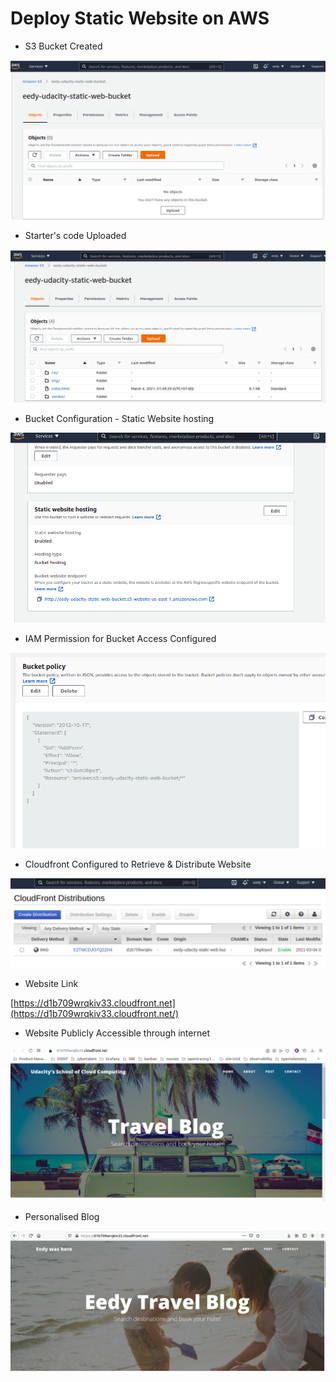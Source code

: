 # Deploy Static Website on AWS

- S3 Bucket Created

![Deploy%20Static%20Website%20on%20AWS%207e096fb58d084054ad74f5bbbabf5148/s3_bucket_created.png](Deploy%20Static%20Website%20on%20AWS%207e096fb58d084054ad74f5bbbabf5148/s3_bucket_created.png)

- Starter's code Uploaded

![Deploy%20Static%20Website%20on%20AWS%207e096fb58d084054ad74f5bbbabf5148/s3_file_uploaded.png](Deploy%20Static%20Website%20on%20AWS%207e096fb58d084054ad74f5bbbabf5148/s3_file_uploaded.png)

- Bucket Configuration - Static Website hosting

![Deploy%20Static%20Website%20on%20AWS%207e096fb58d084054ad74f5bbbabf5148/Static_Website_Hosting.png](Deploy%20Static%20Website%20on%20AWS%207e096fb58d084054ad74f5bbbabf5148/Static_Website_Hosting.png)

- IAM Permission for Bucket Access Configured

![Deploy%20Static%20Website%20on%20AWS%207e096fb58d084054ad74f5bbbabf5148/IAM_Bucket_Policy.png](Deploy%20Static%20Website%20on%20AWS%207e096fb58d084054ad74f5bbbabf5148/IAM_Bucket_Policy.png)

- Cloudfront Configured to Retrieve & Distribute Website

![Deploy%20Static%20Website%20on%20AWS%207e096fb58d084054ad74f5bbbabf5148/cloudfront_created.png](Deploy%20Static%20Website%20on%20AWS%207e096fb58d084054ad74f5bbbabf5148/cloudfront_created.png)

- Website Link

[https://d1b709wrqkiv33.cloudfront.net](https://d1b709wrqkiv33.cloudfront.net/)

- Website Publicly Accessible through internet

![Deploy%20Static%20Website%20on%20AWS%207e096fb58d084054ad74f5bbbabf5148/website_publicly_accessible.png](Deploy%20Static%20Website%20on%20AWS%207e096fb58d084054ad74f5bbbabf5148/website_publicly_accessible.png)

- Personalised Blog

![Deploy%20Static%20Website%20on%20AWS%207e096fb58d084054ad74f5bbbabf5148/final_blog.png](Deploy%20Static%20Website%20on%20AWS%207e096fb58d084054ad74f5bbbabf5148/final_blog.png)